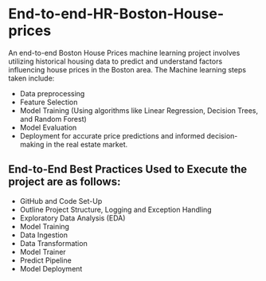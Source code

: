 # End-to-end-HR-Boston-House-prices
An end-to-end Boston House Prices machine learning project involves utilizing historical housing data to predict and understand factors influencing house prices in the Boston area.
The Machine learning steps taken include:
* Data preprocessing
* Feature Selection
* Model Training (Using algorithms like Linear Regression, Decision Trees, and Random Forest)
* Model Evaluation
* Deployment for accurate price predictions and informed decision-making in the real estate market.

## End-to-End Best Practices Used to Execute the project are as follows:
* GitHub and Code Set-Up
* Outline Project Structure, Logging and Exception Handling
* Exploratory Data Analysis (EDA)
* Model Training
* Data Ingestion
* Data Transformation
* Model Trainer
* Predict Pipeline
* Model Deployment
